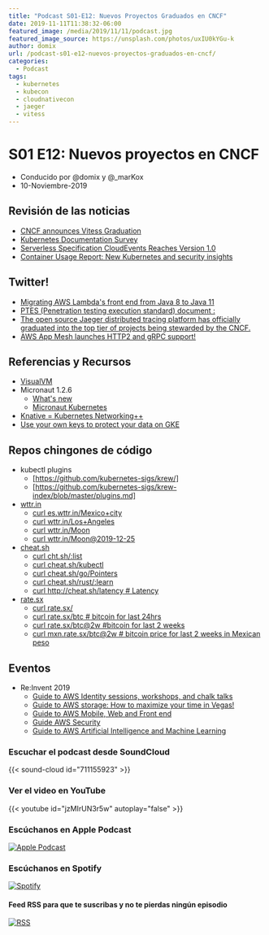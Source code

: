 ```yaml
---
title: "Podcast S01-E12: Nuevos Proyectos Graduados en CNCF"
date: 2019-11-11T11:38:32-06:00
featured_image: /media/2019/11/11/podcast.jpg
featured_image_source: https://unsplash.com/photos/uxIU0kYGu-k
author: domix
url: /podcast-s01-e12-nuevos-proyectos-graduados-en-cncf/
categories:
  - Podcast
tags:
  - kubernetes
  - kubecon
  - cloudnativecon
  - jaeger
  - vitess
---
```


# S01 E12: Nuevos proyectos en CNCF

- Conducido por @domix y @_marKox
- 10-Noviembre-2019

## Revisión de las noticias

* [CNCF announces Vitess Graduation](https://www.cncf.io/announcement/2019/11/05/cloud-native-computing-foundation-announces-vitess-graduation/)
* [Kubernetes Documentation Survey](https://kubernetes.io/blog/2019/10/29/kubernetes-documentation-end-user-survey/)
* [Serverless Specification CloudEvents Reaches Version 1.0](https://www.cncf.io/announcement/2019/10/28/serverless-specification-cloudevents-reaches-version-1-0/)
* [Container Usage Report: New Kubernetes and security insights](https://sysdig.com/blog/sysdig-2019-container-usage-report/)



## Twitter!

* [Migrating AWS Lambda's front end from Java 8 to Java 11](https://twitter.com/nconnaughton/status/1190012822790520848)
* [PTES (Penetration testing execution standard) document :](https://twitter.com/binitamshah/status/1193426606355824640)
* [The open source Jaeger distributed tracing platform has officially graduated into the top tier of projects being stewarded by the CNCF.](https://twitter.com/devopsdotcom/status/1193150263231680512)
* [AWS App Mesh launches HTTP2 and gRPC support!](https://twitter.com/_shubha/status/1192598521024663553)


## Referencias y Recursos

* [VisualVM](https://visualvm.github.io/)
* Micronaut 1.2.6
    * [What's new](https://docs.micronaut.io/1.2.6/guide/index.html#whatsNew)
    * [Micronaut Kubernetes](https://micronaut-projects.github.io/micronaut-kubernetes/1.0.0/guide/)
* [Knative = Kubernetes Networking++](https://ahmet.im/blog/knative-better-kubernetes-networking/)
* [Use your own keys to protect your data on GKE](https://cloud.google.com/blog/products/containers-kubernetes/exploring-container-security-use-your-own-keys-to-protect-your-data-on-gke)


## Repos chingones de código

* kubectl plugins
    * [https://github.com/kubernetes-sigs/krew/]
    * [https://github.com/kubernetes-sigs/krew-index/blob/master/plugins.md]
* [wttr.in](https://github.com/chubin/wttr.in)
    * [curl es.wttr.in/Mexico+city](http://es.wttr.in/Mexico+city)
    * [curl wttr.in/Los+Angeles](http://wttr.in/Los+Angeles)
    * [curl wttr.in/Moon](http://wttr.in/Moon)
    * [curl wttr.in/Moon@2019-12-25](http://wttr.in/Moon@2019-12-25)
* [cheat.sh](https://github.com/chubin/cheat.sh)
    * [curl cht.sh/:list](http://cht.sh/:list)
    * [curl cheat.sh/kubectl](http://cheat.sh/kubectl)
    * [curl cheat.sh/go/Pointers](http://cheat.sh/go/Pointers)
    * [curl cheat.sh/rust/:learn](http://cheat.sh/rust/:learn)
    * [curl http://cheat.sh/latency # Latency](http://cheat.sh/latency)
* [rate.sx](https://github.com/chubin/rate.sx)
    * [curl rate.sx/](http://rate.sx/)
    * [curl rate.sx/btc # bitcoin for last 24hrs](http://rate.sx/btc)
    * [curl rate.sx/btc@2w #bitcoin for last 2 weeks](http://rate.sx/btc@2w)
    * [curl mxn.rate.sx/btc@2w # bitcoin price for last 2 weeks in Mexican peso](http://mxn.rate.sx/btc@2w)


## Eventos

* Re:Invent 2019
    * [Guide to AWS Identity sessions, workshops, and chalk talks](https://aws.amazon.com/blogs/security/aws-reinvent-2019-guide-to-aws-identity-sessions-workshops-chalk-talks/)
    * [Guide to AWS storage: How to maximize your time in Vegas!](https://aws.amazon.com/blogs/storage/your-aws-storage-guide-to-reinvent-2019-how-to-maximize-your-time-in-vegas/)
    * [Guide to AWS Mobile, Web and Front end](https://aws.amazon.com/blogs/mobile/amplify-reinvent-2019-guide/)
    * [Guide AWS Security](https://aws.amazon.com/blogs/security/aws-reinvent-2019-security-guide-sessions-workshops-and-chalk-talks/)
    * [Guide to AWS Artificial Intelligence and Machine Learning](https://aws.amazon.com/blogs/machine-learning/your-guide-to-artificial-intelligence-and-machine-learning-at-reinvent-2019/)



### Escuchar el podcast desde SoundCloud

{{< sound-cloud id="711155923" >}}


### Ver el video en YouTube

{{< youtube id="jzMIrUN3r5w" autoplay="false" >}}

### Escúchanos en Apple Podcast

[![Apple Podcast](/US_UK_Apple_Podcasts_Listen_Badge_RGB.svg)](https://podcasts.apple.com/mx/podcast/cloud-native-mx/id1470528646)

### Escúchanos en Spotify

[![Spotify](/spotify-podcast-badge-blk-grn-330x80.png)](https://open.spotify.com/show/4PQyVjzcDQuELxi3aNO86e)


#### Feed RSS para que te suscribas y no te pierdas ningún episodio

[![RSS](/RSS_Feed_Icon.jpg)](http://feeds.soundcloud.com/users/soundcloud:users:393589416/sounds.rss)